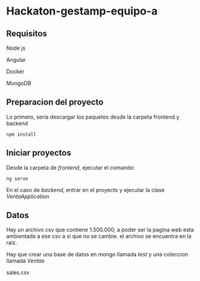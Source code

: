 # Hackaton-gestamp-equipo-a


## Requisitos

Node js

Angular

Docker

MongoDB

## Preparacion del proyecto

Lo primero, seria descargar los paquetes desde la carpeta frontend y backend

`npm install`

## Iniciar proyectos

Desde la carpeta de *frontend*, ejecutar el comando:

`ng serve`


En el caso de *backend*, entrar en el proyecto y ejecutar la clase *VentaApplication*


## Datos


Hay un archivo csv que contiene 1.500.000, a poder ser la pagina web esta ambientada a ese csv a si que no se cambie.
el archivo se encuentra en la raiz.

Hay que crear una base de datos en mongo llamada *test*
y una coleccion llamada *Ventas*

sales.csv